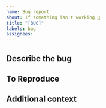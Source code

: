 ```yaml
---
name: Bug report
about: If something isn't working 🔧
title: "[BUG]"
labels: bug
assignees:
---
```


## Describe the bug
<!-- 명확하고 간결하게 버그 설명 -->

## To Reproduce
<!-- 어떤 상황에서 발생했는지에 대한 상황 설명 -->

## Additional context
<!-- Add any other context about the problem here. -->
